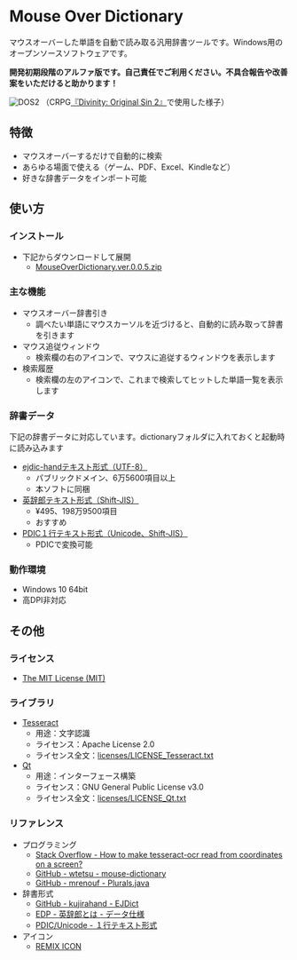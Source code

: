 # Mouse Over Dictionary

マウスオーバーした単語を自動で読み取る汎用辞書ツールです。Windows用のオープンソースソフトウェアです。

**開発初期段階のアルファ版です。自己責任でご利用ください。不具合報告や改善案をいただけると助かります！**

![DOS2](https://github.com/kengo700/mouse_over_dictionary/blob/images/mod_dos2.png)
（CRPG[『Divinity: Original Sin 2』](https://store.steampowered.com/app/435150/Divinity_Original_Sin_2__Definitive_Edition/)で使用した様子）

## 特徴

* マウスオーバーするだけで自動的に検索
* あらゆる場面で使える（ゲーム、PDF、Excel、Kindleなど）
* 好きな辞書データをインポート可能

## 使い方

### インストール
* 下記からダウンロードして展開
    * [MouseOverDictionary.ver.0.0.5.zip](https://github.com/kengo700/mouse_over_dictionary/releases/download/v0.0.5/MouseOverDictionary.ver.0.0.5.zip)

### 主な機能

* マウスオーバー辞書引き
    * 調べたい単語にマウスカーソルを近づけると、自動的に読み取って辞書を引きます
* マウス追従ウィンドウ
    * 検索欄の右のアイコンで、マウスに追従するウィンドウを表示します
* 検索履歴
    * 検索欄の左のアイコンで、これまで検索してヒットした単語一覧を表示します

### 辞書データ

下記の辞書データに対応しています。dictionaryフォルダに入れておくと起動時に読み込みます
* [ejdic-handテキスト形式（UTF-8）](https://github.com/kujirahand/EJDict)
    * パブリックドメイン、6万5600項目以上
    * 本ソフトに同梱
* [英辞郎テキスト形式（Shift-JIS）](https://booth.pm/ja/items/777563)
    * ¥495、198万9500項目
    * おすすめ
* [PDIC１行テキスト形式（Unicode、Shift-JIS）](http://pdic.la.coocan.jp/unicode/help/OneLineFormat.html)
   * PDICで変換可能

### 動作環境

* Windows 10 64bit
* 高DPI非対応

## その他

### ライセンス

* [The MIT License (MIT)](LICENSE.txt)

### ライブラリ

* [Tesseract](https://github.com/tesseract-ocr/tesseract)
    * 用途：文字認識
    * ライセンス：Apache License 2.0
    * ライセンス全文：[licenses/LICENSE_Tesseract.txt](licenses/LICENSE_Tesseract.txt)
* [Qt](https://www.qt.io)
    * 用途：インターフェース構築
    * ライセンス：GNU General Public License v3.0
    * ライセンス全文：[licenses/LICENSE_Qt.txt](licenses/LICENSE_Qt.txt)

### リファレンス

* プログラミング
    * [Stack Overflow - How to make tesseract-ocr read from coordinates on a screen?](https://stackoverflow.com/questions/22924209)
    * [GitHub - wtetsu - mouse-dictionary](https://github.com/wtetsu/mouse-dictionary)
    * [GitHub - mrenouf - Plurals.java](https://gist.github.com/mrenouf/805745)
* 辞書形式
    * [GitHub - kujirahand - EJDict](https://github.com/kujirahand/EJDict)
    * [EDP - 英辞郎とは - データ仕様](http://www.eijiro.jp/spec.htm)
    * [PDIC/Unicode - １行テキスト形式](http://pdic.la.coocan.jp/unicode/help/)
* アイコン
    * [REMIX ICON](https://remixicon.com/)
